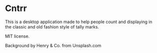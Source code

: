 # Cntrr

This is a desktop application made to help people count and displaying in the classic and old fashion style of tally marks.

MIT license.

Background by Henry & Co. from Unsplash.com
